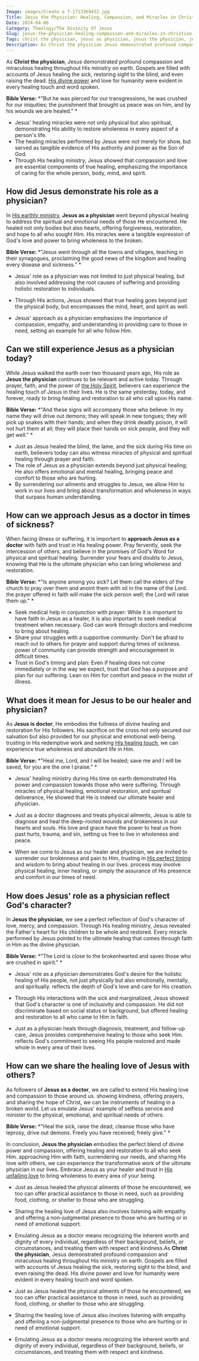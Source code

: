 ```yaml
---
Image: images/Create a f-1713369432.jpg
Title: Jesus the Physician: Healing, Compassion, and Miracles in Christian Faith
Date: 2024-04-06
Category: Theology/The Divinity Of Jesus
Slug: jesus-the-physician-healing-compassion-and-miracles-in-christian-faith
Tags: christ the physician, jesus as physician, jesus the physician, jesus physician, jesus as a doctor, jesus is doctor, jesus doctor, theology, the divinity of jesus
Description: As Christ the physician Jesus demonstrated profound compassion and miraculous healing throughout His ministry on earth Gospels are filled with accounts of Jesus healing the sick restoring sight to the blind and even raising the dead His divine power and love for humanity were evident in every healing touch and
---
```




As **Christ the physician**, Jesus demonstrated profound compassion and miraculous healing throughout His ministry on earth.  Gospels are filled with accounts of Jesus healing the sick, restoring sight to the blind, and even raising the dead. [His divine power](/10-fascinating-facts-about-jesus-christ-a-comprehensive-guide-for-christian-readers) and love for humanity were evident in every healing touch and word spoken.

**Bible Verse:**
*"But he was pierced for our transgressions, he was crushed for our iniquities; the punishment that brought us peace was on him, and by his wounds we are healed." *

- Jesus' healing miracles were not only physical but also spiritual, demonstrating His ability to restore wholeness in every aspect of a person's life.
- The healing miracles performed by Jesus were not merely for show, but served as tangible evidence of His authority and power as the Son of God.
- Through His healing ministry, Jesus showed that compassion and love are essential components of true healing, emphasizing the importance of caring for the whole person, body, mind, and spirit.

## How did Jesus demonstrate his role as a physician?

In [His earthly ministry](/discover-the-12-appearances-of-jesus-after-his-resurrection-a-comprehensive-guide-for-christian-readers), **Jesus as a physician** went beyond physical healing to address the spiritual and emotional needs of those He encountered. He healed not only bodies but also hearts, offering forgiveness, restoration, and hope to all who sought Him. His miracles were a tangible expression of God's love and power to bring wholeness to the broken.

**Bible Verse:**
*"Jesus went through all the towns and villages, teaching in their synagogues, proclaiming the good news of the kingdom and healing every disease and sickness." *

- Jesus' role as a physician was not limited to just physical healing, but also involved addressing the root causes of suffering and providing holistic restoration to individuals.

- Through His actions, Jesus showed that true healing goes beyond just the physical body, but encompasses the mind, heart, and spirit as well.

- Jesus' approach as a physician emphasizes the importance of compassion, empathy, and understanding in providing care to those in need, setting an example for all who follow Him.

## Can we still experience Jesus as a physician today?

While Jesus walked the earth over two thousand years ago, His role as **Jesus the physician** continues to be relevant and active today. Through prayer, faith, and the power of [the Holy Spirit](/praying-for-someone-in-hospice-care-essential-christian-guide), believers can experience the healing touch of Jesus in their lives. He is the same yesterday, today, and forever, ready to bring healing and restoration to all who call upon His name.

**Bible Verse:**
*"And these signs will accompany those who believe: In my name they will drive out demons; they will speak in new tongues; they will pick up snakes with their hands; and when they drink deadly poison, it will not hurt them at all; they will place their hands on sick people, and they will get well." *

- Just as Jesus healed the blind, the lame, and the sick during His time on earth, believers today can also witness miracles of physical and spiritual healing through prayer and faith.
- The role of Jesus as a physician extends beyond just physical healing; He also offers emotional and mental healing, bringing peace and comfort to those who are hurting.
- By surrendering our ailments and struggles to Jesus, we allow Him to work in our lives and bring about transformation and wholeness in ways that surpass human understanding.

## How can we approach Jesus as a doctor in times of sickness?

When facing illness or suffering, it is important to **approach Jesus as a doctor** with faith and trust in His healing power. Pray fervently, seek the intercession of others, and believe in the promises of God's Word for physical and spiritual healing. Surrender your fears and doubts to Jesus, knowing that He is the ultimate physician who can bring wholeness and restoration.

**Bible Verse:**
*"Is anyone among you sick? Let them call the elders of the church to pray over them and anoint them with oil in the name of the Lord.  the prayer offered in faith will make the sick person well; the Lord will raise them up." *

- Seek medical help in conjunction with prayer: While it is important to have faith in Jesus as a healer, it is also important to seek medical treatment when necessary. God can work through doctors and medicine to bring about healing.
- Share your struggles with a supportive community: Don't be afraid to reach out to others for prayer and support during times of sickness.  power of community can provide strength and encouragement in difficult times.
- Trust in God's timing and plan: Even if healing does not come immediately or in the way we expect, trust that God has a purpose and plan for our suffering. Lean on Him for comfort and peace in the midst of illness.

## What does it mean for Jesus to be our healer and physician?

As **Jesus is doctor**, He embodies the fullness of divine healing and restoration for His followers. His sacrifice on the cross not only secured our salvation but also provided for our physical and emotional well-being.  trusting in His redemptive work and seeking [His healing touch](/healing-prayers-for-a-broken-heart-finding-peace-and-comfort-in-gods-love), we can experience true wholeness and abundant life in Him.

**Bible Verse:**
*"Heal me, Lord, and I will be healed; save me and I will be saved, for you are the one I praise." *

- Jesus' healing ministry during His time on earth demonstrated His power and compassion towards those who were suffering. Through miracles of physical healing, emotional restoration, and spiritual deliverance, He showed that He is indeed our ultimate healer and physician.

- Just as a doctor diagnoses and treats physical ailments, Jesus is able to diagnose and heal the deep-rooted wounds and brokenness in our hearts and souls. His love and grace have the power to heal us from past hurts, trauma, and sin, setting us free to live in wholeness and peace.

- When we come to Jesus as our healer and physician, we are invited to surrender our brokenness and pain to Him, trusting in [His perfect timing](/powerful-prayer-for-christian-new-beginnings-find-hope-and-renewal) and wisdom to bring about healing in our lives.  process may involve physical healing, inner healing, or simply the assurance of His presence and comfort in our times of need.

## How does Jesus' role as a physician reflect God's character?

In **Jesus the physician**, we see a perfect reflection of God's character of love, mercy, and compassion. Through His healing ministry, Jesus revealed the Father's heart for His children to be whole and restored. Every miracle performed by Jesus pointed to the ultimate healing that comes through faith in Him as the divine physician.

**Bible Verse:**
*"The Lord is close to the brokenhearted and saves those who are crushed in spirit." *

- Jesus' role as a physician demonstrates God's desire for the holistic healing of His people, not just physically but also emotionally, mentally, and spiritually.  reflects the depth of God's love and care for His creation.

- Through His interactions with the sick and marginalized, Jesus showed that God's character is one of inclusivity and compassion. He did not discriminate based on social status or background, but offered healing and restoration to all who came to Him in faith.

- Just as a physician heals through diagnosis, treatment, and follow-up care, Jesus provides comprehensive healing to those who seek Him.  reflects God's commitment to seeing His people restored and made whole in every area of their lives.

## How can we share the healing love of Jesus with others?

As followers of **Jesus as a doctor**, we are called to extend His healing love and compassion to those around us.  showing kindness, offering prayers, and sharing the hope of Christ, we can be instruments of healing in a broken world. Let us emulate Jesus' example of selfless service and minister to the physical, emotional, and spiritual needs of others.

**Bible Verse:**
*"Heal the sick, raise the dead, cleanse those who have leprosy, drive out demons. Freely you have received; freely give." *

In conclusion, **Jesus the physician** embodies the perfect blend of divine power and compassion, offering healing and restoration to all who seek Him.  approaching Him with faith, surrendering our needs, and sharing His love with others, we can experience the transformative work of the ultimate physician in our lives. Embrace Jesus as your healer and trust in [His unfailing love](/discover-the-shortest-chapter-in-the-bible-a-hidden-gem-for-christian-readers) to bring wholeness to every area of your being.

- Just as Jesus healed the physical ailments of those he encountered, we too can offer practical assistance to those in need, such as providing food, clothing, or shelter to those who are struggling.
- Sharing the healing love of Jesus also involves listening with empathy and offering a non-judgmental presence to those who are hurting or in need of emotional support.
- Emulating Jesus as a doctor means recognizing the inherent worth and dignity of every individual, regardless of their background, beliefs, or circumstances, and treating them with respect and kindness.As **Christ the physician**, Jesus demonstrated profound compassion and miraculous healing throughout His ministry on earth.  Gospels are filled with accounts of Jesus healing the sick, restoring sight to the blind, and even raising the dead. His divine power and love for humanity were evident in every healing touch and word spoken.

- Just as Jesus healed the physical ailments of those he encountered, we too can offer practical assistance to those in need, such as providing food, clothing, or shelter to those who are struggling.
- Sharing the healing love of Jesus also involves listening with empathy and offering a non-judgmental presence to those who are hurting or in need of emotional support.
- Emulating Jesus as a doctor means recognizing the inherent worth and dignity of every individual, regardless of their background, beliefs, or circumstances, and treating them with respect and kindness.